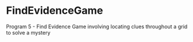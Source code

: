 # FindEvidenceGame
Program 5 - Find Evidence Game involving locating clues throughout a grid to solve a mystery
